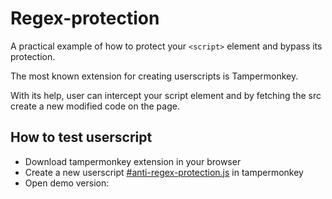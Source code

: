 # Regex-protection
A practical example of how to protect your `<script>` element and bypass its protection.
  
  The most known extension for creating userscripts is Tampermonkey.

  With its help, user can intercept your script element and by fetching the src create a new modified code on the page.
  
  How to test userscript
  ---------------
  - Download tampermonkey extension in your browser
  - Create a new userscript [#anti-regex-protection.js](/../../tree/main) in tampermonkey
  - Open demo version: 

